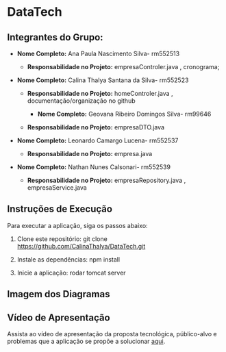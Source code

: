 # DataTech

## Integrantes do Grupo:

- **Nome Completo:** Ana Paula Nascimento Silva- rm552513
  - **Responsabilidade no Projeto:** empresaControler.java , cronograma;

- **Nome Completo:** Calina Thalya Santana da Silva- rm552523
  - **Responsabilidade no Projeto:** homeControler.java , documentação/organização no github
 
    - **Nome Completo:** Geovana Ribeiro Domingos Silva- rm99646
  - **Responsabilidade no Projeto:** empresaDTO.java


- **Nome Completo:** Leonardo Camargo Lucena- rm552537
  - **Responsabilidade no Projeto:** empresa.java
 
- **Nome Completo:** Nathan Nunes Calsonari- rm552539
  - **Responsabilidade no Projeto:** empresaRepository.java , empresaService.java


## Instruções de Execução

Para executar a aplicação, siga os passos abaixo:

1. Clone este repositório: git clone https://github.com/CalinaThalya/DataTech.git

2. Instale as dependências: npm install

3. Inicie a aplicação: rodar tomcat server

## Imagem dos Diagramas


## Vídeo de Apresentação

Assista ao vídeo de apresentação da proposta tecnológica, público-alvo e problemas que a aplicação se propõe a solucionar [aqui](https://www.youtube.com/watch?v=TsUd9z82e2E).


